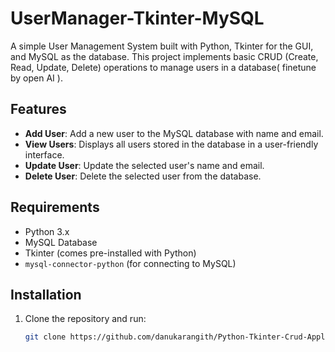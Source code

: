 # UserManager-Tkinter-MySQL

A simple User Management System built with Python, Tkinter for the GUI, and MySQL as the database. This project implements basic CRUD (Create, Read, Update, Delete) operations to manage users in a database( finetune by open AI ).

## Features

- **Add User**: Add a new user to the MySQL database with name and email.
- **View Users**: Displays all users stored in the database in a user-friendly interface.
- **Update User**: Update the selected user's name and email.
- **Delete User**: Delete the selected user from the database.

## Requirements

- Python 3.x
- MySQL Database
- Tkinter (comes pre-installed with Python)
- `mysql-connector-python` (for connecting to MySQL)

## Installation

1. Clone the repository and run:

   ```bash
   git clone https://github.com/danukarangith/Python-Tkinter-Crud-Application.git
